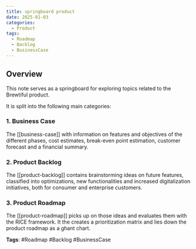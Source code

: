 ```yaml
---
title: springboard product
date: 2025-01-03
categories:
  - Product 
tags:
  - Roadmap
  - Backlog
  - BusinessCase
---
```


## Overview

This note serves as a springboard for exploring topics related to the Brewtiful product.

It is split into the following main categories:

### 1. Business Case

The [[business-case]] with information on features and objectives of the different phases, cost estimates, break-even point estimation, customer forecast and a financial summary.

### 2. Product Backlog

The [[product-backlog]] contains brainstorming ideas on future features, classified into optimizations, new functionalities and increased digitalization initiatives, both for consumer and enterprise customers.

### 3. Product Roadmap

The [[product-roadmap]] picks up on those ideas and evaluates them with the RICE framework. It the creates a prioritization matrix and lies down the product roadmap as a ghant chart.  

**Tags**:   #Roadmap #Backlog #BusinessCase 
